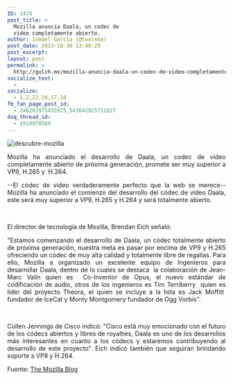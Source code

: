 ```yaml
---
ID: 1479
post_title: >
  Mozilla anuncia Daala, un codec de
  vídeo completamente abierto.
author: Ismael Garcia (@tuxisma)
post_date: 2013-10-30 13:48:29
post_excerpt:
layout: post
permalink: >
  http://gulch.mx/mozilla-anuncia-daala-un-codec-de-video-completamente-abierto/
socialize_text:
  - 
socialize:
  - 1,2,22,24,17,18
fb_fan_page_post_id:
  - 246202975455925_543642925711927
dsq_thread_id:
  - 1919979569
---
```

<img class="alignnone size-large wp-image-1481" alt="descubre-mozilla" src="http://gulch.mx/wp-content/uploads/2013/10/descubre-mozilla-700x178.png" />
<p style="text-align: justify;">Mozilla ha anunciado el desarrollo de Daala, un codec de vídeo completamente abierto de próxima generación, promete ser muy superior a VP9, H.265 y  H.264.</p>
<p style="text-align: justify;">--El códec de vídeo verdaderamente perfecto que la web se merece-- Mozilla ha anunciado el comienzo del desarrollo del códec de vídeo Daala, este será muy superior a VP9, H.265 y H.264 y será totalmente abierto.</p>
&nbsp;
<p style="text-align: justify;">El director de tecnología de Mozilla, Brendan Eich señaló:</p>
<p style="text-align: justify;">"Estamos comenzando el desarrollo de Daala, un códec totalmente abierto de próxima generación, nuestra meta es pasar por encima de VP9 y H.265 ofreciendo un códec de muy alta calidad y totalmente libre de regalías. Para ello, Mozilla a organizado un excelente equipo de Ingenieros para desarrollar Daala, dentro de lo cuales se destaca  la colaboración de Jean-Marc Valin quien es  Co-Inventor de Opus, el nuevo estándar de codificación de audio, otros de los ingenieros es Tim Terriberry  quien es lider del proyecto Theora, el quien se incluye a la lista es Jack Moffitt  fundador de IceCat y Monty Montgomery fundador de Ogg Vorbis".</p>
&nbsp;
<p style="text-align: justify;">Cullen Jennings de Cisco indicó: "Cisco está muy emocionado con el futuro de los códecs abiertos y libres de royalties, Daala es uno de los desarrollos más interesantes en cuanto a los códecs y estaremos contribuyendo al desarrollo de este proyecto". Eich indicó también que seguiran brindando soporte a VP8 y H.264.</p>
Fuente: <a href="https://blog.mozilla.org/blog/2013/10/30/video-interoperability-on-the-web-gets-a-boost-from-ciscos-h-264-codec/" target="_blank">The Mozilla Blog</a>